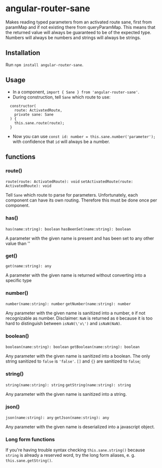 # angular-router-sane

Makes reading typed parameters from an activated route sane, first from paramMap and if not existing there from queryParamMap. This means that the returned value will always be guaranteed to be of the expected type. Numbers will always be numbers and strings will always be strings.

## Installation

Run `npm install angular-router-sane`.

## Usage

 - In a component, `import { Sane } from 'angular-router-sane'`.
 - During construction, tell `Sane` which route to use:
```
  constructor(
    route: ActivatedRoute,
    private sane: Sane
  ) {
    this.sane.route(route);
  } 
```
 - Now you can use `const id: number = this.sane.number('parameter');` with confidence that `id` will always be a number.
 
## functions

### route()

`route(route: ActivatedRoute): void`
`setActivatedRoute(route: ActivatedRoute): void`

Tell `Sane` which route to parse for parameters. Unfortunately, each component can have its own routing. Therefore this must be done once per component.

### has()

`has(name:string): boolean`
`hasBeenSet(name:string): boolean`

A parameter with the given name is present and has been set to any other value than ''

### get()

`get(name:string): any`

A parameter with the given name is returned without converting into a specific type

### number()

`number(name:string): number`
`getNumber(name:string): number`

Any parameter with the given name is sanitized into a number, `0` if not recognizable as number. Disclaimer: `NaN` is returned as `0` because it is too hard to distinguish between `isNaN(\'x\')` and `isNaN(NaN)`.

### boolean()

`boolean(name:string): boolean`
`getBoolean(name:string): boolean`

Any parameter with the given name is sanitized into a boolean. The only string sanitized to `false` is `'false'`. `[]` and `{}` are sanitized to `false`;

### string()

`string(name:string): string`
`getString(name:string): string`

Any parameter with the given name is sanitized into a string.

### json()

`json(name:string): any`
`getJson(name:string): any`

Any parameter with the given name is deserialized into a javascript object.

### Long form functions

If you're having trouble syntax checking `this.sane.string()` because `string` is already a reserved word, try the long form aliases, e. g. `this.sane.getString()`. 

